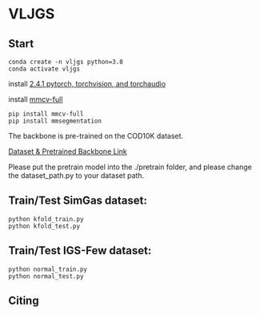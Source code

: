 # VLJGS



## Start
```
conda create -n vljgs python=3.8
conda activate vljgs
```
install [2.4.1 pytorch, torchvision, and torchaudio](https://pytorch.org/get-started/previous-versions/) 

install [mmcv-full](https://mmcv.readthedocs.io/en/latest/get_started/installation.html) 
```
pip install mmcv-full
pip install mmsegmentation
```
The backbone is pre-trained on the COD10K dataset.   

[Dataset & Pretrained Backbone Link](https://drive.google.com/drive/folders/1EuQyTL3lETJLGCM31Kh4IYmLsLcPoMQn?usp=sharing)

Please put the pretrain model into the ./pretrain folder, and please change the dataset_path.py to your dataset path.

## Train/Test SimGas dataset:
```
python kfold_train.py
python kfold_test.py
```
## Train/Test IGS-Few dataset:
```
python normal_train.py
python normal_test.py
```

## Citing 

